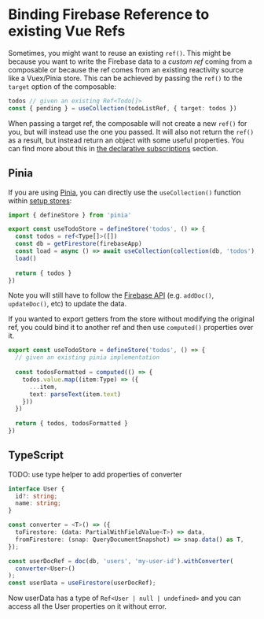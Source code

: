 # Binding Firebase Reference to existing Vue Refs

Sometimes, you might want to reuse an existing `ref()`. This might be because you want to write the Firebase data to a _custom ref_ coming from a composable or because the ref comes from an existing reactivity source like a Vuex/Pinia store. This can be achieved by passing the `ref()` to the `target` option of the composable:

```ts
todos // given an existing Ref<Todo[]>
const { pending } = useCollection(todoListRef, { target: todos })
```

When passing a target ref, the composable will not create a new `ref()` for you, but will instead use the one you passed. It will also not return the `ref()` as a result, but instead return an object with some useful properties. You can find more about this in [the declarative subscriptions](../guide/realtime-data.md) section.

## Pinia

If you are using [Pinia](https://pinia.vuejs.org), you can directly use the `useCollection()` function within [setup stores](https://pinia.vuejs.org/cookbook/composables.html#setup-stores):

```ts
import { defineStore } from 'pinia'

export const useTodoStore = defineStore('todos', () => {
  const todos = ref<Type[]>([])
  const db = getFirestore(firebaseApp)
  const load = async () => await useCollection(collection(db, 'todos'), { target: todos }).promise.value
  load()
  
  return { todos }
})
```

Note you will still have to follow the [Firebase API](https://firebase.google.com/docs/firestore/manage-data/structure-data) (e.g. `addDoc()`, `updateDoc()`, etc) to update the data.

If you wanted to export getters from the store without modifying the original ref, you could bind it to another ref and then use `computed()` properties over it.

```ts
export const useTodoStore = defineStore('todos', () => {
  // given an existing pinia implementation
  
  const todosFormatted = computed(() => {
    todos.value.map((item:Type) => ({
      ...item,
      text: parseText(item.text)
    }))
  })
  
  return { todos, todosFormatted }
})
```

## TypeScript

TODO: use type helper to add properties of converter

```ts
interface User {
  id?: string;
  name: string;
}

const converter = <T>() => ({
  toFirestore: (data: PartialWithFieldValue<T>) => data,
  fromFirestore: (snap: QueryDocumentSnapshot) => snap.data() as T,
});

const userDocRef = doc(db, 'users', 'my-user-id').withConverter(
  converter<User>()
);
const userData = useFirestore(userDocRef);
```

Now userData has a type of `Ref<User | null | undefined>` and you can access all the User properties on it without error.
